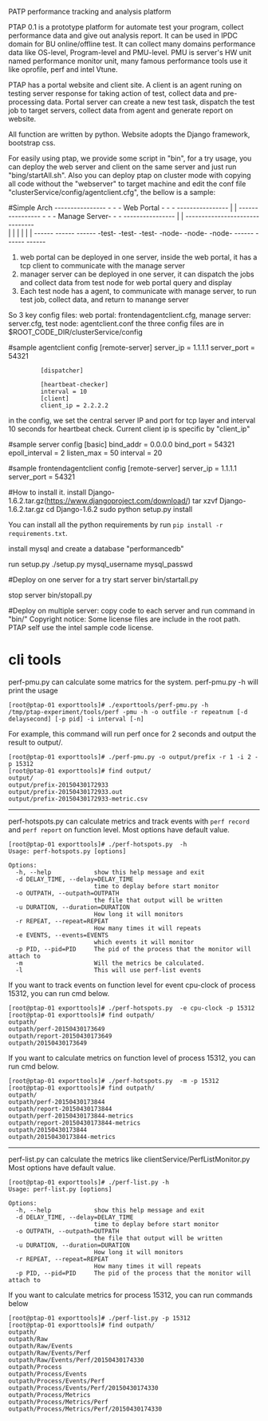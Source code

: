 PATP performance tracking and analysis platform

PTAP 0.1 is a prototype platform for automate test your program, collect performance data and give out analysis report. It can be used in IPDC domain for BU online/offline test. It can collect many domains performance data like OS-level, Program-level and PMU-level. PMU is server's HW unit named performance monitor unit, many famous performance tools use it like oprofile, perf and intel Vtune.

PTAP has a portal website and client site. A client is an agent runing on testing server response for taking action of test, collect data and pre-processing data. Portal server can create a new test task, dispatch the test job to target servers, collect data from agent and generate report on website.

All function are written by python. Website adopts the Django framework, bootstrap css.

For easily using ptap, we provide some script in "bin", for a try usage, you can deploy the web server and client on the same server and just run "bing/startAll.sh". Also you can deploy ptap on cluster mode with copying all code without the "webserver" to target machine and edit the conf file "clusterService/config/agentclient.cfg", the bellow is a sample:


#Simple Arch
             ----------------
             -              -
             - Web Portal   -
             -              -
             ----------------
                   |
                   |
             ----------------
             -              -
             - Manage Server-
             -              -
             ----------------
                   |
                   |
             -------------------------------          
             |              |              |
             |              |              |
             ------         ------         ------
             -test-         -test-         -test-
             -node-         -node-         -node-
             ------         ------         ------

1. web portal can be deployed in one server, inside the web portal, it has a tcp client to communicate with the manage server
2. manager server can be deployed in one server, it can dispatch the jobs and collect data from test node for web portal query and display
3. Each test node has a agent, to communicate with manage server, to run test job, collect data, and return to manange server

So 3 key config files: web portal: frontendagentclient.cfg,  manage server: server.cfg, test node: agentclient.conf
the three config files are in $ROOT_CODE_DIR/clusterService/config

#sample agentclient config
             [remote-server]
             server_ip = 1.1.1.1
             server_port = 54321
             
             [dispatcher]
             
             [heartbeat-checker]
             interval = 10
             [client]
             client_ip = 2.2.2.2

in the config, we set the central server IP and port for tcp layer and interval 10 seconds for heartbeat check. Current client ip is specific by "client_ip"

#sample server config
             [basic]
             bind_addr = 0.0.0.0
             bind_port = 54321
             epoll_interval = 2
             listen_max = 50
             interval = 20

#sample frontendagentclient config
             [remote-server]
             server_ip = 1.1.1.1
             server_port = 54321

#How to install it.
install Django-1.6.2.tar.gz(https://www.djangoproject.com/download/)
             tar xzvf Django-1.6.2.tar.gz
             cd Django-1.6.2
             sudo python setup.py install

You can install all the python requirements by run `pip install -r requirements.txt`.

install mysql and create a database "performancedb"

run setup.py
             ./setup.py mysql_username mysql_passwd

#Deploy on one server for a try
start server
             bin/startall.py

stop server
             bin/stopall.py

#Deploy on multiple server:
             copy code to each server and run command in "bin/" 
Copyright notice:
  Some license files are include in the root path. PTAP self use the intel sample code license. 

# cli tools
perf-pmu.py can calculate some matrics for the system.
perf-pmu.py -h will print the usage
```shell
[root@ptap-01 exporttools]# ./exporttools/perf-pmu.py -h
/tmp/ptap-experiment/tools/perf -pmu -h -o outfile -r repeatnum [-d delaysecond] [-p pid] -i interval [-n]
```
For example, this command will run perf once for 2 seconds and output the result to output/.
```shell
[root@ptap-01 exporttools]# ./perf-pmu.py -o output/prefix -r 1 -i 2 -p 15312
[root@ptap-01 exporttools]# find output/
output/
output/prefix-20150430172933
output/prefix-20150430172933.out
output/prefix-20150430172933-metric.csv
```
---

perf-hotspots.py can calculate metrics and track events with `perf record` and `perf report` on function level.
Most options have default value.
```shell
[root@ptap-01 exporttools]# ./perf-hotspots.py  -h
Usage: perf-hotspots.py [options]

Options:
  -h, --help            show this help message and exit
  -d DELAY_TIME, --delay=DELAY_TIME
                        time to deplay before start monitor
  -o OUTPATH, --outpath=OUTPATH
                        the file that output will be written
  -u DURATION, --duration=DURATION
                        How long it will monitors
  -r REPEAT, --repeat=REPEAT
                        How many times it will repeats
  -e EVENTS, --events=EVENTS
                        which events it will monitor
  -p PID, --pid=PID     The pid of the process that the monitor will attach to
  -m                    Will the metrics be calculated.
  -l                    This will use perf-list events
```

If you want to track events on function level for event cpu-clock of process 15312, you can run cmd below.
```shell
[root@ptap-01 exporttools]# ./perf-hotspots.py  -e cpu-clock -p 15312
[root@ptap-01 exporttools]# find outpath/
outpath/
outpath/perf-20150430173649
outpath/report-20150430173649
outpath/20150430173649
```

If you want to calculate metrics on function level of process 15312, you can run cmd below.
```shell
[root@ptap-01 exporttools]# ./perf-hotspots.py  -m -p 15312
[root@ptap-01 exporttools]# find outpath/
outpath/
outpath/perf-20150430173844
outpath/report-20150430173844
outpath/perf-20150430173844-metrics
outpath/report-20150430173844-metrics
outpath/20150430173844
outpath/20150430173844-metrics
```


---

perf-list.py can calculate the metrics like clientService/PerfListMonitor.py
Most options have default value.
```shell
[root@ptap-01 exporttools]# ./perf-list.py -h
Usage: perf-list.py [options]

Options:
  -h, --help            show this help message and exit
  -d DELAY_TIME, --delay=DELAY_TIME
                        time to deplay before start monitor
  -o OUTPATH, --outpath=OUTPATH
                        the file that output will be written
  -u DURATION, --duration=DURATION
                        How long it will monitors
  -r REPEAT, --repeat=REPEAT
                        How many times it will repeats
  -p PID, --pid=PID     The pid of the process that the monitor will attach to
```

If you want to calculate metrics for process 15312, you can run commands below
```shell
[root@ptap-01 exporttools]# ./perf-list.py -p 15312
[root@ptap-01 exporttools]# find outpath/
outpath/
outpath/Raw
outpath/Raw/Events
outpath/Raw/Events/Perf
outpath/Raw/Events/Perf/20150430174330
outpath/Process
outpath/Process/Events
outpath/Process/Events/Perf
outpath/Process/Events/Perf/20150430174330
outpath/Process/Metrics
outpath/Process/Metrics/Perf
outpath/Process/Metrics/Perf/20150430174330
```
